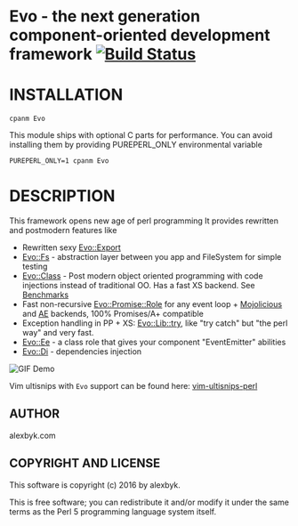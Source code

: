 # Evo - the next generation component-oriented development framework [![Build Status](https://travis-ci.org/alexbyk/perl-evo.svg?branch=master)](https://travis-ci.org/alexbyk/perl-evo)

# INSTALLATION

    cpanm Evo

This module ships with optional C parts for performance. You can avoid installing them by providing PUREPERL_ONLY environmental variable

    PUREPERL_ONLY=1 cpanm Evo

# DESCRIPTION

This framework opens new age of perl programming
It provides rewritten and postmodern features like

- Rewritten sexy [Evo::Export](https://metacpan.org/pod/Evo::Export)
- [Evo::Fs](https://metacpan.org/pod/Evo::Fs) - abstraction layer between you app and FileSystem for simple testing
- [Evo::Class](https://metacpan.org/pod/Evo::Class) - Post modern object oriented programming with code injections instead of traditional OO. Has a fast XS backend. See [Benchmarks](https://github.com/alexbyk/perl-evo/tree/master/bench)
- Fast non-recursive [Evo::Promise::Role](https://metacpan.org/pod/Evo::Promise::Role) for any event loop + [Mojolicious](https://metacpan.org/pod/Evo::Promise::Mojo) and [AE](https://metacpan.org/pod/Evo::Promise::AE) backends, 100% Promises/A+ compatible
- Exception handling in PP + XS: [Evo::Lib::try](https://metacpan.org/pod/Evo::Lib#try), like "try catch" but "the perl way" and very fast.
- [Evo::Ee](https://metacpan.org/pod/Evo::Ee) - a class role that gives your component "EventEmitter" abilities
- [Evo::Di](https://metacpan.org/pod/Evo::Di) - dependencies injection

![GIF Demo](https://raw.github.com/alexbyk/perl-evo/master/demo.gif)

Vim ultisnips with `Evo` support can be found here: [vim-ultisnips-perl](https://github.com/alexbyk/vim-ultisnips-perl)

## AUTHOR

alexbyk.com

## COPYRIGHT AND LICENSE

This software is copyright (c) 2016 by alexbyk.

This is free software; you can redistribute it and/or modify it under
the same terms as the Perl 5 programming language system itself.
